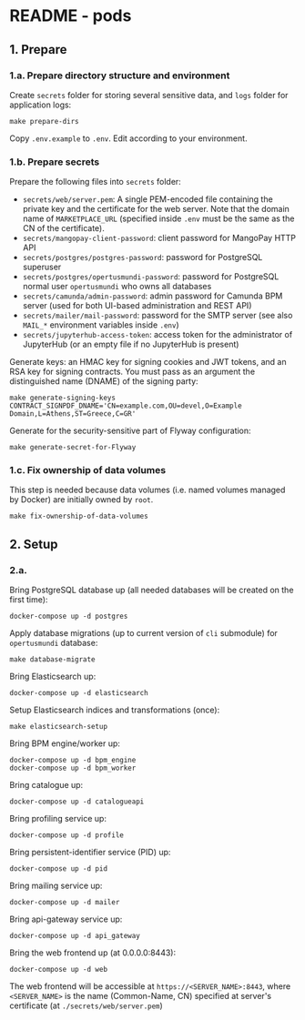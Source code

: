 # README - pods

## 1. Prepare 

### 1.a. Prepare directory structure and environment

Create `secrets` folder for storing several sensitive data, and `logs` folder for application logs:

    make prepare-dirs

Copy `.env.example` to `.env`. Edit according to your environment.

### 1.b. Prepare secrets

Prepare the following files into `secrets` folder:

   * `secrets/web/server.pem`: A single PEM-encoded file containing the private key and the certificate for the web server. Note that the domain name of `MARKETPLACE_URL` (specified inside `.env` must be the same as the CN of the certificate).
   * `secrets/mangopay-client-password`: client password for MangoPay HTTP API 
   * `secrets/postgres/postgres-password`: password for PostgreSQL superuser
   * `secrets/postgres/opertusmundi-password`: password for PostgreSQL normal user `opertusmundi` who owns all databases
   * `secrets/camunda/admin-password`: admin password for Camunda BPM server (used for both UI-based administration and REST API)
   * `secrets/mailer/mail-password`: password for the SMTP server (see also `MAIL_*` environment variables inside `.env`)
   * `secrets/jupyterhub-access-token`: access token for the administrator of JupyterHub (or an empty file if no JupyterHub is present)
  
Generate keys: an HMAC key for signing cookies and JWT tokens, and an RSA key for signing contracts. You must pass as an argument the distinguished name (DNAME) of the signing party: 

    make generate-signing-keys CONTRACT_SIGNPDF_DNAME='CN=example.com,OU=devel,O=Example Domain,L=Athens,ST=Greece,C=GR'

Generate for the security-sensitive part of Flyway configuration:

    make generate-secret-for-Flyway 

### 1.c. Fix ownership of data volumes

This step is needed because data volumes (i.e. named volumes managed by Docker) are initially owned by `root`. 

    make fix-ownership-of-data-volumes

## 2. Setup

### 2.a. 

Bring PostgreSQL database up (all needed databases will be created on the first time):

    docker-compose up -d postgres

Apply database migrations (up to current version of `cli` submodule) for `opertusmundi` database:

    make database-migrate

Bring Elasticsearch up:

    docker-compose up -d elasticsearch

Setup Elasticsearch indices and transformations (once):

    make elasticsearch-setup

Bring BPM engine/worker up:

    docker-compose up -d bpm_engine 
    docker-compose up -d bpm_worker 

Bring catalogue up:

    docker-compose up -d catalogueapi 

Bring profiling service up:
    
    docker-compose up -d profile

Bring persistent-identifier service (PID) up:

    docker-compose up -d pid

Bring mailing service up:

    docker-compose up -d mailer

Bring api-gateway service up:

    docker-compose up -d api_gateway
 
Bring the web frontend up (at 0.0.0.0:8443):

    docker-compose up -d web

The web frontend will be accessible at `https://<SERVER_NAME>:8443`, where `<SERVER_NAME>` is the name (Common-Name, CN) specified at server's certificate (at `./secrets/web/server.pem`)  
